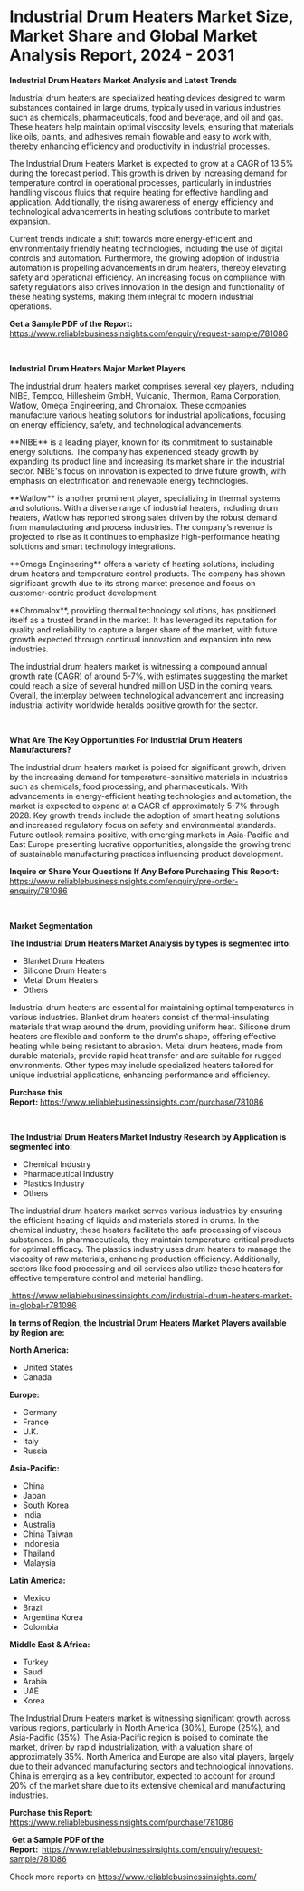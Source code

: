 <p><h1>Industrial Drum Heaters Market Size, Market Share and Global Market Analysis Report, 2024 - 2031</h1></p><p><strong>Industrial Drum Heaters Market Analysis and Latest Trends</strong></p>
<p><p>Industrial drum heaters are specialized heating devices designed to warm substances contained in large drums, typically used in various industries such as chemicals, pharmaceuticals, food and beverage, and oil and gas. These heaters help maintain optimal viscosity levels, ensuring that materials like oils, paints, and adhesives remain flowable and easy to work with, thereby enhancing efficiency and productivity in industrial processes.</p><p>The Industrial Drum Heaters Market is expected to grow at a CAGR of 13.5% during the forecast period. This growth is driven by increasing demand for temperature control in operational processes, particularly in industries handling viscous fluids that require heating for effective handling and application. Additionally, the rising awareness of energy efficiency and technological advancements in heating solutions contribute to market expansion.</p><p>Current trends indicate a shift towards more energy-efficient and environmentally friendly heating technologies, including the use of digital controls and automation. Furthermore, the growing adoption of industrial automation is propelling advancements in drum heaters, thereby elevating safety and operational efficiency. An increasing focus on compliance with safety regulations also drives innovation in the design and functionality of these heating systems, making them integral to modern industrial operations.</p></p>
<p><strong>Get a Sample PDF of the Report:&nbsp;</strong> <a href="https://www.reliablebusinessinsights.com/enquiry/request-sample/781086?utm_campaign=75&utm_medium=2&utm_source=Github&utm_content=ia&utm_term=30122024&utm_id=industrial-drum-heaters">https://www.reliablebusinessinsights.com/enquiry/request-sample/781086</a></p>
<p>&nbsp;</p>
<p><strong>Industrial Drum Heaters Major Market Players</strong></p>
<p><p>The industrial drum heaters market comprises several key players, including NIBE, Tempco, Hillesheim GmbH, Vulcanic, Thermon, Rama Corporation, Watlow, Omega Engineering, and Chromalox. These companies manufacture various heating solutions for industrial applications, focusing on energy efficiency, safety, and technological advancements.</p><p>**NIBE** is a leading player, known for its commitment to sustainable energy solutions. The company has experienced steady growth by expanding its product line and increasing its market share in the industrial sector. NIBE's focus on innovation is expected to drive future growth, with emphasis on electrification and renewable energy technologies.</p><p>**Watlow** is another prominent player, specializing in thermal systems and solutions. With a diverse range of industrial heaters, including drum heaters, Watlow has reported strong sales driven by the robust demand from manufacturing and process industries. The company’s revenue is projected to rise as it continues to emphasize high-performance heating solutions and smart technology integrations.</p><p>**Omega Engineering** offers a variety of heating solutions, including drum heaters and temperature control products. The company has shown significant growth due to its strong market presence and focus on customer-centric product development.</p><p>**Chromalox**, providing thermal technology solutions, has positioned itself as a trusted brand in the market. It has leveraged its reputation for quality and reliability to capture a larger share of the market, with future growth expected through continual innovation and expansion into new industries.</p><p>The industrial drum heaters market is witnessing a compound annual growth rate (CAGR) of around 5-7%, with estimates suggesting the market could reach a size of several hundred million USD in the coming years. Overall, the interplay between technological advancement and increasing industrial activity worldwide heralds positive growth for the sector.</p></p>
<p>&nbsp;</p>
<p><strong>What Are The Key Opportunities For Industrial Drum Heaters Manufacturers?</strong></p>
<p><p>The industrial drum heaters market is poised for significant growth, driven by the increasing demand for temperature-sensitive materials in industries such as chemicals, food processing, and pharmaceuticals. With advancements in energy-efficient heating technologies and automation, the market is expected to expand at a CAGR of approximately 5-7% through 2028. Key growth trends include the adoption of smart heating solutions and increased regulatory focus on safety and environmental standards. Future outlook remains positive, with emerging markets in Asia-Pacific and East Europe presenting lucrative opportunities, alongside the growing trend of sustainable manufacturing practices influencing product development.</p></p>
<p><strong>Inquire or Share Your Questions If Any Before Purchasing This Report:</strong> <a href="https://www.reliablebusinessinsights.com/enquiry/pre-order-enquiry/781086?utm_campaign=75&utm_medium=2&utm_source=Github&utm_content=ia&utm_term=30122024&utm_id=industrial-drum-heaters">https://www.reliablebusinessinsights.com/enquiry/pre-order-enquiry/781086</a></p>
<p>&nbsp;</p>
<p><strong>Market Segmentation</strong></p>
<p><strong>The Industrial Drum Heaters Market Analysis by types is segmented into:</strong></p>
<p><ul><li>Blanket Drum Heaters</li><li>Silicone Drum Heaters</li><li>Metal Drum Heaters</li><li>Others</li></ul></p>
<p><p>Industrial drum heaters are essential for maintaining optimal temperatures in various industries. Blanket drum heaters consist of thermal-insulating materials that wrap around the drum, providing uniform heat. Silicone drum heaters are flexible and conform to the drum's shape, offering effective heating while being resistant to abrasion. Metal drum heaters, made from durable materials, provide rapid heat transfer and are suitable for rugged environments. Other types may include specialized heaters tailored for unique industrial applications, enhancing performance and efficiency.</p></p>
<p><strong>Purchase this Report:&nbsp;</strong><a href="https://www.reliablebusinessinsights.com/purchase/781086?utm_campaign=75&utm_medium=2&utm_source=Github&utm_content=ia&utm_term=30122024&utm_id=industrial-drum-heaters">https://www.reliablebusinessinsights.com/purchase/781086</a></p>
<p>&nbsp;</p>
<p><strong>The Industrial Drum Heaters Market Industry Research by Application is segmented into:</strong></p>
<p><ul><li>Chemical Industry</li><li>Pharmaceutical Industry</li><li>Plastics Industry</li><li>Others</li></ul></p>
<p><p>The industrial drum heaters market serves various industries by ensuring the efficient heating of liquids and materials stored in drums. In the chemical industry, these heaters facilitate the safe processing of viscous substances. In pharmaceuticals, they maintain temperature-critical products for optimal efficacy. The plastics industry uses drum heaters to manage the viscosity of raw materials, enhancing production efficiency. Additionally, sectors like food processing and oil services also utilize these heaters for effective temperature control and material handling.</p></p>
<p><a href="https://www.reliablebusinessinsights.com/industrial-drum-heaters-market-in-global-r781086?utm_campaign=75&utm_medium=2&utm_source=Github&utm_content=ia&utm_term=30122024&utm_id=industrial-drum-heaters">&nbsp;https://www.reliablebusinessinsights.com/industrial-drum-heaters-market-in-global-r781086</a></p>
<p><strong>In terms of Region, the Industrial Drum Heaters Market Players available by Region are:</strong></p>
<p>
    <p> <strong> North America: </strong>
        <ul>
            <li>United States</li>
            <li>Canada</li>
        </ul>
        </p> 
    <p> <strong> Europe: </strong>
        <ul>
            <li>Germany</li>
            <li>France</li>
            <li>U.K.</li>
            <li>Italy</li>
            <li>Russia</li>
        </ul>
        </p> 
    <p> <strong> Asia-Pacific: </strong>
        <ul>
            <li>China</li>
            <li>Japan</li>
            <li>South Korea</li>
            <li>India</li>
            <li>Australia</li>
            <li>China Taiwan</li>
            <li>Indonesia</li>
            <li>Thailand</li>
            <li>Malaysia</li>
        </ul>
        </p> 
    <p> <strong> Latin America: </strong>
        <ul>
            <li>Mexico</li>
            <li>Brazil</li>
            <li>Argentina Korea</li>
            <li>Colombia</li>
        </ul>
        </p> 
    <p> <strong> Middle East & Africa: </strong>
        <ul>
            <li>Turkey</li>
            <li>Saudi</li>
            <li>Arabia</li>
            <li>UAE</li>
            <li>Korea</li>
        </ul>
    </p>
    </p>
<p><p>The Industrial Drum Heaters market is witnessing significant growth across various regions, particularly in North America (30%), Europe (25%), and Asia-Pacific (35%). The Asia-Pacific region is poised to dominate the market, driven by rapid industrialization, with a valuation share of approximately 35%. North America and Europe are also vital players, largely due to their advanced manufacturing sectors and technological innovations. China is emerging as a key contributor, expected to account for around 20% of the market share due to its extensive chemical and manufacturing industries.</p></p>
<p><strong>Purchase this Report: </strong><a href="https://www.reliablebusinessinsights.com/purchase/781086?utm_campaign=75&utm_medium=2&utm_source=Github&utm_content=ia&utm_term=30122024&utm_id=industrial-drum-heaters">https://www.reliablebusinessinsights.com/purchase/781086</a></p>
<p>&nbsp;<strong>Get a Sample PDF of the Report:&nbsp;&nbsp;</strong><a href="https://www.reliablebusinessinsights.com/enquiry/request-sample/781086?utm_campaign=75&utm_medium=2&utm_source=Github&utm_content=ia&utm_term=30122024&utm_id=industrial-drum-heaters">https://www.reliablebusinessinsights.com/enquiry/request-sample/781086</a></p>
<p><strong></strong></p>
<p>Check more reports on <a href="https://www.reliablebusinessinsights.com/?utm_campaign=75&utm_medium=2&utm_source=Github&utm_content=ia&utm_term=30122024&utm_id=industrial-drum-heaters">https://www.reliablebusinessinsights.com/</a></p>
